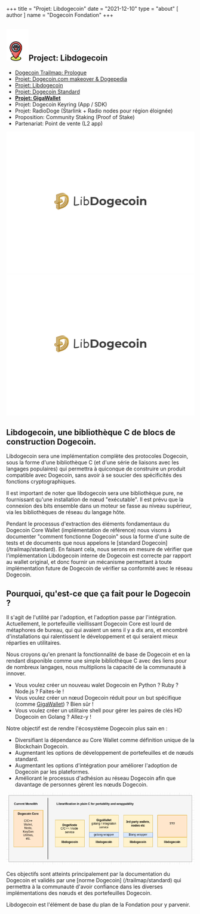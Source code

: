+++
title = "Projet: Libdogecoin"
date = "2021-12-10"
type = "about"
[ author ]
name = "Dogecoin Fondation"
+++

<section class="presentation">
<div class="left">

<div class="title">


 ## <img width="60px" style='display: inline;' src="/marker.png"/>Project: Libdogecoin 

<div class="underline"></div>
</div>

<div class="description">
 
* [Dogecoin Trailmap: Prologue](/trailmap/prologue/) 
* [Projet: Dogecoin.com makeover & Dogepedia](/trailmap/website/)
* [Projet: Libdogecoin](/trailmap/libdogecoin/)
* [Projet: Dogecoin Standard](/trailmap/standard/)
* [**Projet: GigaWallet**](/trailmap/gigawallet/)
* Projet: Dogecoin Keyring (App / SDK)
* Projet: RadioDoge (Starlink + Radio nodes pour région éloignée)
* Proposition: Community Staking (Proof of Stake)
* Partenariat: Point de vente (L2 app) 
</div>

</div>

<div class="right">
<img class="dogegoin-light" src="/logo-libdogecoin.jpg" alt="Dogecoin logo">
<img class="dogegoin-dark" src="/logo-libdogecoin.jpg" alt="Dogecoin logo">
</div>


</section>

<section class='board'>

## Libdogecoin, une bibliothèque C de blocs de construction Dogecoin.

Libdogecoin sera une implémentation complète des protocoles Dogecoin, 
sous la forme d'une bibliothèque C (et d'une série de liaisons avec les langages populaires) qui 
permettra à quiconque de construire un produit compatible avec Dogecoin, sans avoir à se 
soucier des spécificités des fonctions cryptographiques.  

Il est important de noter que libdogecoin sera une bibliothèque pure, ne 
fournissant qu'une installation de nœud "exécutable". Il est prévu que la connexion 
des bits ensemble dans un moteur se fasse au niveau supérieur, via les bibliothèques 
de réseau du langage hôte.  

Pendant le processus d'extraction des éléments fondamentaux du Dogecoin Core
Wallet (implémentation de référence) nous visons à documenter "comment fonctionne Dogecoin" sous la forme d'une suite de tests et de documents que nous appelons le [standard Dogecoin] (/trailmap/standard).
En faisant cela, nous serons en mesure de vérifier que l'implémentation Libdogecoin
interne de Dogecoin est correcte par rapport au wallet original, et donc fournir 
un mécanisme permettant à toute implémentation future de Dogecoin de vérifier sa conformité
avec le réseau Dogecoin.

## Pourquoi, qu'est-ce que ça fait pour le Dogecoin ?

Il s'agit de l'utilité par l'adoption, et l'adoption passe par l'intégration. 
Actuellement, le portefeuille vieillissant Dogecoin Core est lourd de métaphores de bureau, qui
qui avaient un sens il y a dix ans, et encombré d'installations qui ralentissent le développement
et qui seraient mieux réparties en utilitaires. 

Nous croyons qu'en prenant la fonctionnalité de base de Dogecoin et en la rendant
disponible comme une simple bibliothèque C avec des liens pour de nombreux langages, nous multiplions
la capacité de la communauté à innover. 

* Vous voulez créer un nouveau walet Dogecoin en Python ? Ruby ? Node.js ? Faites-le !
* Vous voulez créer un nœud Dogecoin réduit pour un but spécifique (comme [GigaWallet](/trailmap/gigawallet)) ? Bien sûr !
* Vous voulez créer un utilitaire shell pour gérer les paires de clés HD Dogecoin en Golang ? Allez-y ! 

Notre objectif est de rendre l'écosystème Dogecoin plus sain en :

* Diversifiant la dépendance au Core Wallet comme définition unique de la Blockchain Dogecoin. 
* Augmentant les options de développement de portefeuilles et de nœuds standard. 
* Augmentant les options d'intégration pour améliorer l'adoption de Dogecoin par les plateformes. 
* Améliorant le processus d'adhésion au réseau Dogecoin afin que davantage de personnes gèrent les nœuds Dogecoin. 

<img class='center' src="/libdogecoin-purpose.png">

Ces objectifs sont atteints principalement par la documentation du Dogecoin et validés par une 
[norme Dogecoin] (/trailmap/standard) qui permettra à la communauté d'avoir confiance dans les diverses implémentations des nœuds et des portefeuilles Dogecoin. 

Libdogecoin est l'élément de base du plan de la Fondation pour y parvenir.

</section>
